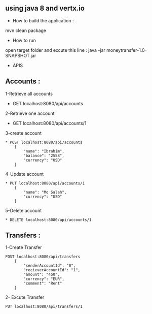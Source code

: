 ## using java 8 and vertx.io
- How to build the application :

mvn clean package 

- How to run

 open target folder and excute this line :  java -jar moneytransfer-1.0-SNAPSHOT.jar
 
- APIS

## Accounts : 
1-Retrieve all accounts 

* GET localhost:8080/api/accounts

2-Retrieve one account

* GET localhost:8080/api/accounts/1

3-create account
```
* POST localhost:8080/api/accounts
    {
        "name": "Ibrahim",
        "balance": "2558",
        "currency": "USD"
    }
```
4-Update  account
```
* PUT localhost:8080/api/accounts/1
    {
        "name": "Mo Salah",
        "currency": "USD"
    }
```
5-Delete account
```
* DELETE localhost:8080/api/accounts/1
```

## Transfers :

1-Create Transfer
```
POST localhost:8080/api/transfers
    {
        "senderAccountId": "0",
        "recieverAccountId": "1",
        "amount": "450",
        "currency": "EUR",
        "comment": "Rent"
    }
```
2- Excute Transfer
```
PUT localhost:8080/api/transfers/1
```
